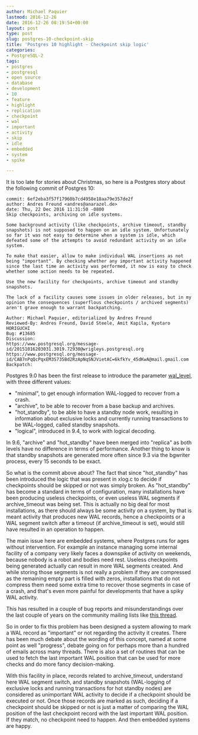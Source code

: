 ```yaml
---
author: Michael Paquier
lastmod: 2016-12-26
date: 2016-12-26 08:19:54+00:00
layout: post
type: post
slug: postgres-10-checkpoint-skip
title: 'Postgres 10 highlight - Checkpoint skip logic'
categories:
- PostgreSQL-2
tags:
- postgres
- postgresql
- open source
- database
- development
- 10
- feature
- highlight
- replication
- checkpoint
- wal
- important
- activity
- skip
- idle
- embedded
- system
- spike

---
```


It is too late for stories about Christmas, so here is a Postgres story
about the following commit of Postgres 10:

    commit: 6ef2eba3f57f17960b7cd4958e18aa79e357de2f
    author: Andres Freund <andres@anarazel.de>
    date: Thu, 22 Dec 2016 11:31:50 -0800
    Skip checkpoints, archiving on idle systems.

    Some background activity (like checkpoints, archive timeout, standby
    snapshots) is not supposed to happen on an idle system. Unfortunately
    so far it was not easy to determine when a system is idle, which
    defeated some of the attempts to avoid redundant activity on an idle
    system.

    To make that easier, allow to make individual WAL insertions as not
    being "important". By checking whether any important activity happened
    since the last time an activity was performed, it now is easy to check
    whether some action needs to be repeated.

    Use the new facility for checkpoints, archive timeout and standby
    snapshots.

    The lack of a facility causes some issues in older releases, but in my
    opinion the consequences (superflous checkpoints / archived segments)
    aren't grave enough to warrant backpatching.

    Author: Michael Paquier, editorialized by Andres Freund
    Reviewed-By: Andres Freund, David Steele, Amit Kapila, Kyotaro HORIGUCHI
    Bug: #13685
    Discussion:
    https://www.postgresql.org/message-id/20151016203031.3019.72930@wrigleys.postgresql.org
    https://www.postgresql.org/message-id/CAB7nPqQcPqxEM3S735Bd2RzApNqSNJVietAC=6kfkYv_45dKwA@mail.gmail.com
    Backpatch: 

Postgres 9.0 has been the first release to introduce the parameter
[wal\_level](https://www.postgresql.org/docs/devel/static/runtime-config-wal.html#runtime-config-wal-settings),
with three different values:

  * "minimal", to get enough information WAL-logged to recover from a crash.
  * "archive", to be able to recover from a base backup and archives.
  * "hot\_standby", to be able to have a standby node work, resulting in
  information about exclusive locks and currently running transactions
  to be WAL-logged, called standby snapshots.
  * "logical", introduced in 9.4, to work with logical decoding.

In 9.6, "archive" and "hot\_standby" have been merged into "replica" as
both levels have no difference in terms of performance. Another thing to
know is that standby snapshots are generated more often since 9.3 via the
bgwriter process, every 15 seconds to be exact.

So what is the commit above about? The fact that since "hot\_standby" has
been introduced the logic that was present in xlog.c to decide if checkpoints
should be skipped or not was simply broken. As "hot\_standby" has become a
standard in terms of configuration, many installations have been producing
useless checkpoints, or even useless WAL segments if archive\_timeout was
being set. This is actually no big deal for most installations, as there
should always be some activity on a system, by that is meant activity that
produces new WAL records, hence a checkpoints or a WAL segment switch after
a timeout (if archive\_timeout is set), would still have resulted in an
operation to happen.

The main issue here are embedded systems, where Postgres runs for ages
without intervention. For example an instance managing some internal
facility of a company very likely faces a downspike of activity on weekends,
because nobody is a robot and bodies need rest. Useless checkpoints being
generated actually can result in more WAL segments created. And while storing
those segments is not really a problem if they are compressed as the remaining
empty part is filled with zeros, installations that do not compress them
need some extra time to recover those segments in case of a crash, and that's
even more painful for developments that have a spiky WAL activity.

This has resulted in a couple of bug reports and misunderstandings over
the last couple of years on the community mailing lists like
[this thread](https://www.postgresql.org/message-id/20151016203031.3019.72930@wrigleys.postgresql.org).

So in order to fix this problem has been designed a system allowing
to mark a WAL record as "important" or not regarding the activity it
creates. There has been much debate about the wording of this concept,
named at some point as well "progress", debate going on for perhaps more
than a hundred of emails across many threads. There is also a set of
routines that can be used to fetch the last important WAL position that
can be used for more checks and do more fancy decision-making.

With this facility in place, records related to archive\_timeout, understand
here WAL segment switch, and standby snapshots (WAL-logging of exclusive locks
and running transactions for hot standby nodes) are considered as
unimportant WAL activity to decide if a checkpoint should be executed or not.
Once those records are marked as such, deciding if a checkpoint should be
skipped or not is just a matter of comparing the WAL position of the last
checkpoint record with the last important WAL position. If they match, no
checkpoint need to happen. And then embedded systems are happy.
